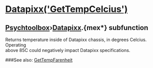 # [Datapixx('GetTempCelcius')](Datapixx-GetTempCelcius) 
## [Psychtoolbox](Pyschtoolbox)&#8250;[Datapixx](Datapixx).{mex*} subfunction


Returns temperature inside of Datapixx chassis, in degrees Celcius. Operating  
above 85C could negatively impact Datapixx specifications.  
  


###See also:
[GetTempFarenheit](Datapixx-GetTempFarenheit)
